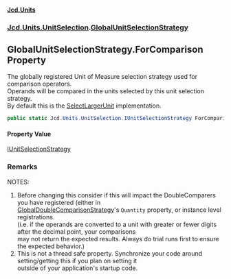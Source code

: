 #### [Jcd.Units](index.md 'index')
### [Jcd.Units.UnitSelection](Jcd.Units.UnitSelection.md 'Jcd.Units.UnitSelection').[GlobalUnitSelectionStrategy](Jcd.Units.UnitSelection.GlobalUnitSelectionStrategy.md 'Jcd.Units.UnitSelection.GlobalUnitSelectionStrategy')

## GlobalUnitSelectionStrategy.ForComparison Property

The globally registered Unit of Measure selection strategy used for comparison operators.  
Operands will be compared in the units selected by this unit selection strategy.  
By default this is the [SelectLargerUnit](Jcd.Units.UnitSelection.SelectLargerUnit.md 'Jcd.Units.UnitSelection.SelectLargerUnit') implementation.

```csharp
public static Jcd.Units.UnitSelection.IUnitSelectionStrategy ForComparison { get; set; }
```

#### Property Value
[IUnitSelectionStrategy](Jcd.Units.UnitSelection.IUnitSelectionStrategy.md 'Jcd.Units.UnitSelection.IUnitSelectionStrategy')

### Remarks
NOTES:  
1. Before changing this consider if this will impact the DoubleComparers you have registered (either in  
[GlobalDoubleComparisonStrategy](Jcd.Units.DoubleComparison.GlobalDoubleComparisonStrategy.md 'Jcd.Units.DoubleComparison.GlobalDoubleComparisonStrategy')'s `Quantity` property, or instance level registrations.  
(i.e. if the operands are converted to a unit with greater or fewer digits after the decimal point, your comparisons  
may not return the expected results. Always do trial runs first to ensure the expected behavior.)  
2. This is not a thread safe property. Synchronize your code around setting/getting this if you plan on setting it  
outside of your application's startup code.
